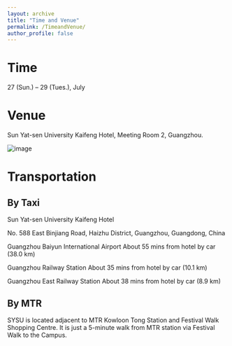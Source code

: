```yaml
---
layout: archive
title: "Time and Venue"
permalink: /TimeandVenue/
author_profile: false
---
```



Time
======

27 (Sun.) – 29 (Tues.), July


Venue
======

Sun Yat-sen University Kaifeng Hotel, Meeting Room 2, Guangzhou.

![image](https://github.com/user-attachments/assets/cbcbe58f-fdf3-4e41-8374-4fe5cbe87b5b)




Transportation
=====


By Taxi
-----

Sun Yat-sen University Kaifeng Hotel

No. 588 East Binjiang Road, Haizhu District, Guangzhou, Guangdong, China

Guangzhou Baiyun International Airport
About 55 mins from hotel by car (38.0 km)


Guangzhou Railway Station
About 35 mins from hotel by car (10.1 km)

Guangzhou East Railway Station
About 38 mins from hotel by car (8.9 km)

By MTR
-----

SYSU is located adjacent to MTR Kowloon Tong Station and Festival Walk Shopping Centre. It is just a 5-minute walk from MTR station via Festival Walk to the Campus.







